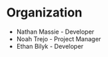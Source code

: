 # Organization

- Nathan Massie - Developer
- Noah Trejo - Project Manager
- Ethan Bilyk - Developer
